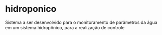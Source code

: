 # hidroponico
Sistema a ser desenvolvido para o monitoramento de parâmetros da água em um sistema hidropônico, para a realização de controle
